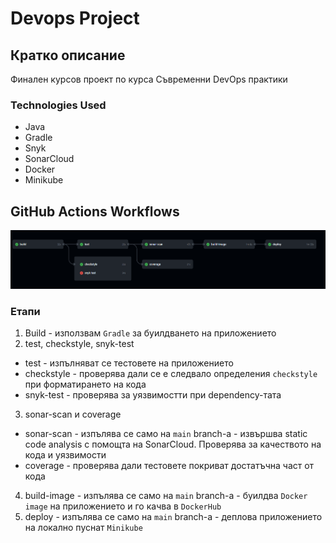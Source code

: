 # Devops Project

## Кратко описание

Финален курсов проект по курса Съвременни DevOps практики

### Technologies Used

- Java
- Gradle
- Snyk
- SonarCloud
- Docker
- Minikube


## GitHub Actions Workflows
![img.png](img.png)
### Етапи

1. Build - използвам `Gradle` за буилдването на приложението
2. test, checkstyle, snyk-test
* test - изпълняват се тестовете на приложението
* checkstyle - проверява дали се е следвало определения `checkstyle` при форматирането на кода
* snyk-test - проверява за уязвимостти при dependency-тата
3. sonar-scan и coverage 
* sonar-scan - изпълява се само на `main` branch-a - извършва static code analysis с помощта на SonarCloud. Проверява за качеството на кода и уязвимости
* coverage - проверява дали тестовете покриват достатъчна част от кода
4. build-image - изпълява се само на `main` branch-a - буилдва `Docker image` на приложението и го качва в `DockerHub`
5. deploy - изпълява се само на `main` branch-a - деплова приложението на локално пуснат `Minikube`



